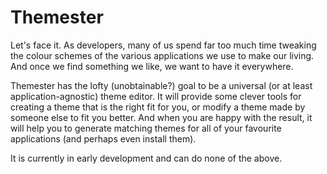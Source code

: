 # Themester

Let's face it. As developers, many of us spend far too much time tweaking the
colour schemes of the various applications we use to make our living. And once
we find something we like, we want to have it everywhere.

Themester has the lofty (unobtainable?) goal to be a universal (or at least
application-agnostic) theme editor. It will provide some clever tools for
creating a theme that is the right fit for you, or modify a theme made by
someone else to fit you better. And when you are happy with the result, it will
help you to generate matching themes for all of your favourite applications
(and perhaps even install them).

It is currently in early development and can do none of the above.
